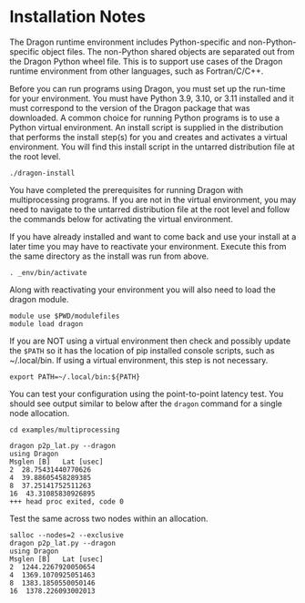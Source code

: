 # Installation Notes
The Dragon runtime environment includes Python-specific and non-Python-specific object files.  The non-Python
shared objects are separated out from the Dragon Python wheel file.  This is to support use cases of the
Dragon runtime environment from other languages, such as Fortran/C/C++.

Before you can run programs using Dragon, you must set up the run-time for your
environment. You must have Python 3.9, 3.10, or 3.11 installed and it must correspond to the version of the Dragon package that was downloaded. A common choice for running Python programs is to use a Python virtual
environment. An install script is supplied in the distribution that performs the
install step(s) for you and creates and activates a virtual environment. You will
find this install script in the untarred distribution file at the root level.
    
    ./dragon-install 

You have completed the prerequisites for running Dragon with multiprocessing programs. If you are not in the virtual environment, you may need to navigate to the untarred distribution file at the root level and follow the commands below for activating the virtual environment. 

If you have already installed and want to come back and use your install at a later
time you may have to reactivate your environment. Execute this from the same directory as the install was run from above.

    . _env/bin/activate

Along with reactivating your environment you will also need to load the dragon
module.

    module use $PWD/modulefiles
    module load dragon

If you are NOT using a virtual environment then check and possibly update the
`$PATH` so it has the location of pip installed console scripts, such as
~/.local/bin. If using a virtual environment, this step is not necessary.

    export PATH=~/.local/bin:${PATH}

You can test your configuration using the point-to-point latency test.  You should see output similar to below after the `dragon` command for a single node allocation.
```
cd examples/multiprocessing

dragon p2p_lat.py --dragon
using Dragon
Msglen [B]   Lat [usec]
2  28.75431440770626
4  39.88605458289385
8  37.25141752511263
16  43.31085830926895
+++ head proc exited, code 0
```

Test the same across two nodes within an allocation.
```
salloc --nodes=2 --exclusive
dragon p2p_lat.py --dragon
using Dragon
Msglen [B]   Lat [usec]
2  1244.2267920050654
4  1369.1070925051463
8  1383.1850550050146
16  1378.226093002013
```

